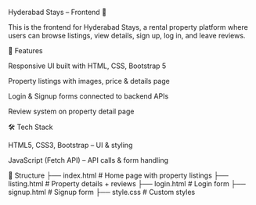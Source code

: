 Hyderabad Stays – Frontend 🏨

This is the frontend for Hyderabad Stays, a rental property platform where users can browse listings, view details, sign up, log in, and leave reviews.

🚀 Features

Responsive UI built with HTML, CSS, Bootstrap 5

Property listings with images, price & details page

Login & Signup forms connected to backend APIs

Review system on property detail page

🛠️ Tech Stack

HTML5, CSS3, Bootstrap – UI & styling

JavaScript (Fetch API) – API calls & form handling

📂 Structure
├── index.html     # Home page with property listings
├── listing.html   # Property details + reviews
├── login.html     # Login form
├── signup.html    # Signup form
├── style.css      # Custom styles

